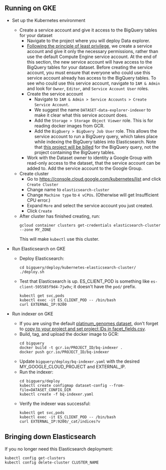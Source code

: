 ## Running on GKE

* Set up the Kubernetes environment
  * Create a service account and give it access to the BigQuery tables for your
  dataset
    * Navigate to the project where you will deploy Data explorer.
    * [Following the principle of least privilege](https://cloud.google.com/kubernetes-engine/docs/tutorials/authenticating-to-cloud-platform#why_use_service_accounts),
    we create a service account and give it only the necessary permissions,
    rather than use the default Compute Engine service account. At the end of
    this section, the new service account will have access to the BigQuery
    tables for your dataset. Before creating the service account, you must
    ensure that everyone who could use this service account already has access
    to the BigQuery tables. To see who could use this service account, navigate
    to `IAM & Admin` and look for `Owner`, `Editor`, and `Service Account User`
    roles.
    * Create the service account
      * Navigate to `IAM & Admin > Service Accounts > Create Service Account`.
      * We suggest the name `DATASET-data-explorer-indexer` to make it clear
      what this service account does.
      * Add the `Storage > Storage Object Viewer` role. This is for reading
      docker images from GCR.
      * Add the `BigQuery > BigQuery Job User` role. This allows the service
      account to run a BigQuery query, which takes place while indexing the
      BigQuery tables into Elasticsearch. Note that [this project will be billed](https://github.com/DataBiosphere/data-explorer-indexers/blob/master/bigquery/indexer.py#L131)
      for the BigQuery query, not the project containing the BigQuery tables.
    * Work with the Dataset owner to identity a Google Group with read-only
    access to the dataset, that the service account can be added to. Add the
    service account to the Google Group.
  * Create cluster
    * Go to https://console.cloud.google.com/kubernetes/list and click `Create Cluster`
    * Change name to `elasticsearch-cluster`
    * Change `Machine type` to `4 vCPUs`. (Otherwise will get Insufficient CPU error.)
    * Expand `More` and select the service account you just created.
    * Click `Create`
  * After cluster has finished creating, run:
    ```
    gcloud container clusters get-credentials elasticsearch-cluster --zone MY_ZONE
    ```
    This will make `kubectl` use this cluster.

* Run Elasticsearch on GKE
  * Deploy Elasticsearch:
    ```
    cd bigquery/deploy/kubernetes-elasticsearch-cluster/
    ./deploy.sh
    ```
  * Test that Elasticsearch is up. ES_CLIENT_POD is something like
  `es-client-595585f9d4-7jw9v`; it doesn't have the `pod/` prefix.
    ```
    kubectl get svc,pods
    kubectl exec -it ES_CLIENT_POD -- /bin/bash
    curl EXTERNAL_IP:9200
    ```

* Run indexer on GKE
  * If you are using the default [platinum_genomes dataset](https://github.com/DataBiosphere/data-explorer-indexers/tree/master/bigquery/config/platinum_genomes),
don't forget to [copy to your project and set project IDs in facet_fields.csv](https://github.com/DataBiosphere/data-explorer-indexers/tree/master/bigquery#quickstart).
  * Build, tag, and upload the docker image to GCR:
    ```
    cd bigquery
    docker build -t gcr.io/PROJECT_ID/bq-indexer .
    docker push gcr.io/PROJECT_ID/bq-indexer
    ```
  * Update `bigquery/deploy/bq-indexer.yaml` with the desired MY_GOOGLE_CLOUD_PROJECT and
  EXTERNAL_IP.
  * Run the indexer:
    ```
    cd bigquery/deploy
    kubectl create configmap dataset-config --from-file=DATASET_CONFIG_DIR
    kubectl create -f bq-indexer.yaml
    ```
  * Verify the indexer was successful:
    ```
    kubectl get svc,pods
    kubectl exec -it ES_CLIENT_POD -- /bin/bash
    curl EXTERNAL_IP:9200/_cat/indices?v
    ```

## Bringing down Elasticsearch

If you no longer need this Elasticsearch deployment:
```
kubectl config get-clusters
kubectl config delete-cluster CLUSTER_NAME
```
